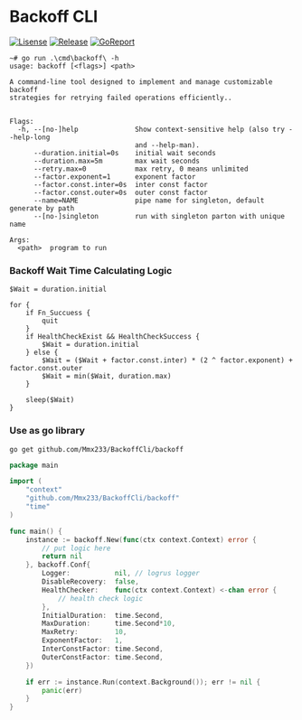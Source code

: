 # Backoff CLI

[![Lisense](https://img.shields.io/github/license/Mmx233/BackoffCli)](https://github.com/Mmx233/BackoffCli/blob/main/LICENSE)
[![Release](https://img.shields.io/github/v/release/Mmx233/BackoffCli?color=blueviolet&include_prereleases)](https://github.com/Mmx233/BackoffCli/releases)
[![GoReport](https://goreportcard.com/badge/github.com/Mmx233/BackoffCli)](https://goreportcard.com/report/github.com/Mmx233/BackoffCli)

```shell
~# go run .\cmd\backoff\ -h                      
usage: backoff [<flags>] <path>

A command-line tool designed to implement and manage customizable backoff
strategies for retrying failed operations efficiently..


Flags:
  -h, --[no-]help              Show context-sensitive help (also try --help-long
                               and --help-man).
      --duration.initial=0s    initial wait seconds
      --duration.max=5m        max wait seconds
      --retry.max=0            max retry, 0 means unlimited
      --factor.exponent=1      exponent factor
      --factor.const.inter=0s  inter const factor
      --factor.const.outer=0s  outer const factor
      --name=NAME              pipe name for singleton, default generate by path
      --[no-]singleton         run with singleton parton with unique name

Args:
  <path>  program to run
```

### Backoff Wait Time Calculating Logic

```
$Wait = duration.initial

for {
    if Fn_Succuess {
        quit
    }
    if HealthCheckExist && HealthCheckSuccess {
        $Wait = duration.initial
    } else {
        $Wait = ($Wait + factor.const.inter) * (2 ^ factor.exponent) + factor.const.outer
        $Wait = min($Wait, duration.max)
    }
    
    sleep($Wait)
}
```

### Use as go library

```shell
go get github.com/Mmx233/BackoffCli/backoff
```

```go
package main

import (
	"context"
	"github.com/Mmx233/BackoffCli/backoff"
	"time"
)

func main() {
	instance := backoff.New(func(ctx context.Context) error {
		// put logic here
		return nil
	}, backoff.Conf{
		Logger:           nil, // logrus logger
		DisableRecovery:  false,
		HealthChecker:    func(ctx context.Context) <-chan error {
			// health check logic
		},
		InitialDuration:  time.Second,
		MaxDuration:      time.Second*10,
		MaxRetry:         10,
		ExponentFactor:   1,
		InterConstFactor: time.Second,
		OuterConstFactor: time.Second,
	})

	if err := instance.Run(context.Background()); err != nil {
		panic(err)
	}
}

```